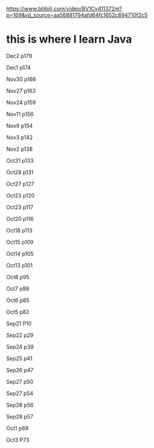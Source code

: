 https://www.bilibili.com/video/BV1Cv411372m?p=169&vd_source=aa56881794afd64fc1652c894710f2c5
# this is where I learn Java

Dec2 p179

Dec1 p174

Nov30 p166

Nov27 p163

Nov24 p159

Nov11 p156

Nov9 p154

Nov3 p142

Nov2 p138

Oct31 p133

Oct28 p131

Oct27 p127

Oct23 p120

Oct23 p117

Oct20 p116

Oct18  p113

Oct15 p109

Oct14 p105

Oct13 p101

Oct8 p95

Oct7 p88

Oct6 p85

Oct5 p82

Sep21 P10 

Sep22 p29

Sep24 p39

Sep25 p41

Sep26 p47

Sep27 p50

Sep27 p54

Sep28 p56

Sep28 p57

Oct1 p69

Oct3 P73
